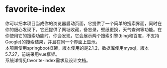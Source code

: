 # favorite-index
你可以把本项目当成你的浏览器启动页面，它提供了一个简单的搜索界面，同时在你的细心发现下，它还提供了网址收藏，备忘录，壁纸更换，天气查询等功能。在你使用它的搜索功能时，你会发现，它会展示两个搜索引擎(bing和百度，不支持Google)的搜索结果，并且在同一个界面上显示。  
本项目使用springboot框架，版本使用的是2.1.2，数据库使用mysql，版本5.7.27，前端采用vue框架。  
系统详情见favorite-index需求及设计文档。
